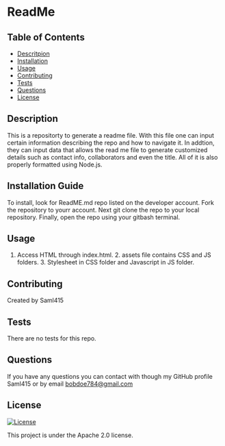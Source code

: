 # ReadMe 
 
## Table of Contents 
* [Descritpion](#description)
* [Installation](#install)
* [Usage](#usage)
* [Contributing](#contribute)
* [Tests](#tests)
* [Questions](#username)
* [License](#license)
## Description
This is a repositorty to generate a readme file. With this file one can input certain information describing the repo and how to navigate it. In addtion, they can input data that allows the read me file to generate customized details such as contact info, collaborators and even the title. All of it is also properly formatted using Node.js. 
## Installation Guide
To install, look for ReadME.md repo listed on the developer account. Fork the repository to yourr account. Next git clone the repo to your local repository. Finally, open the repo using your gitbash terminal.
## Usage
1. Access HTML through index.html.  2. assets file contains CSS and JS folders.  3. Stylesheet in CSS folder and Javascript in JS folder.
## Contributing
Created by Saml415
## Tests
There are no tests for this repo.
## Questions
If you have any questions you can contact with though my GitHub profile Saml415 or by email bobdoe784@gmail.com 
## License
[![License](https://img.shields.io/badge/License-Apache%202.0-blue.svg)](https://opensource.org/licenses/Apache-2.0)

This project is under the Apache 2.0 license.
  